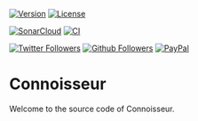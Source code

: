 [![Version](https://img.shields.io/github/package-json/v/myerffoeg/connoisseur?style=for-the-badge)](https://github.com/myerffoeg/connoisseur/blob/master/package.json)
[![License](https://img.shields.io/badge/License-Creative%20Commons%20BY--NC--ND%204.0-lightgrey.svg?style=for-the-badge)](LICENSE.md)

<!-- [![Code Coverage](https://img.shields.io/sonar/coverage/connoisseur?server=https%3A%2F%2Fsonarcloud.io&style=for-the-badge)](https://sonarcloud.io/dashboard?id=connoisseur) -->
[![SonarCloud](https://img.shields.io/sonar/quality_gate/connoisseur?server=https%3A%2F%2Fsonarcloud.io&style=for-the-badge)](https://sonarcloud.io/dashboard?id=connoisseur)
[![CI](https://img.shields.io/travis/com/myerffoeg/connoisseur?style=for-the-badge)](https://travis-ci.com/myerffoeg/connoisseur)

[![Twitter Followers](https://img.shields.io/twitter/follow/myerffoeg.svg?logo=twitter&style=for-the-badge&label=Follow)](https://twitter.com/myerffoeg)
[![Github Followers](https://img.shields.io/github/followers/myerffoeg?logo=github&style=for-the-badge)](https://github.com/myerffoeg)
[![PayPal](https://img.shields.io/badge/Donate-PayPal-ff3f59.svg?style=for-the-badge)](https://www.paypal.me/myerffoeg)

# Connoisseur

Welcome to the source code of Connoisseur.